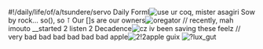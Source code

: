 #!/daily/life/of/a/tsundere/servo
Daily Forml![use ur coq, mister asagiri](https://user-images.githubusercontent.com/44746806/113913573-2c366780-97e5-11eb-87ca-62f428926bfe.jpg)
Sow by rock... so(), so ⊺
Our []s are our owners![oregator](https://user-images.githubusercontent.com/44746806/113915189-20e43b80-97e7-11eb-8902-f549294e260a.jpg)
// recently, mah imouto __started 2 listen 2 Decadence![cz iv been saving these feelz](https://user-images.githubusercontent.com/44746806/113918998-c00b3200-97eb-11eb-97a4-c30860a4b304.jpg)
// very bad bad bad bad bad bad apple![2!2apple guix](https://user-images.githubusercontent.com/44746806/113919995-e2ea1600-97ec-11eb-9747-7df73ef20055.jpg)
![?lux_gut](https://user-images.githubusercontent.com/44746806/113919498-58091b80-97ec-11eb-96cf-dc5fe99a201c.png)


